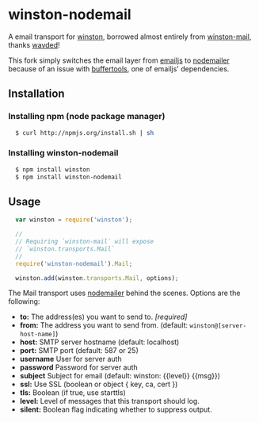 # winston-nodemail

A email transport for [winston][0], borrowed almost entirely from [winston-mail][1], thanks [wavded](https://github.com/wavded)!

This fork simply switches the email layer from [emailjs](https://github.com/eleith/emailjs) to [nodemailer](https://github.com/andris9/Nodemailer) because of an issue with [buffertools](https://github.com/bnoordhuis/node-buffertools), one of emailjs' dependencies.

## Installation

### Installing npm (node package manager)

``` sh
  $ curl http://npmjs.org/install.sh | sh
```

### Installing winston-nodemail

``` sh
  $ npm install winston
  $ npm install winston-nodemail
```

## Usage
``` js
  var winston = require('winston');

  //
  // Requiring `winston-mail` will expose
  // `winston.transports.Mail`
  //
  require('winston-nodemail').Mail;

  winston.add(winston.transports.Mail, options);
```

The Mail transport uses [nodemailer](https://github.com/andris9/Nodemailer) behind the scenes.  Options are the following:

* __to:__ The address(es) you want to send to. *[required]*
* __from:__ The address you want to send from. (default: `winston@[server-host-name]`)
* __host:__ SMTP server hostname (default: localhost)
* __port:__ SMTP port (default: 587 or 25)
* __username__ User for server auth
* __password__ Password for server auth
* __subject__ Subject for email (default: winston: {{level}} {{msg}})
* __ssl:__ Use SSL (boolean or object { key, ca, cert })
* __tls:__ Boolean (if true, use starttls)
* __level:__ Level of messages that this transport should log.
* __silent:__ Boolean flag indicating whether to suppress output.

[0]: https://github.com/flatiron/winston
[1]: https://github.com/wavded/winston-mail
